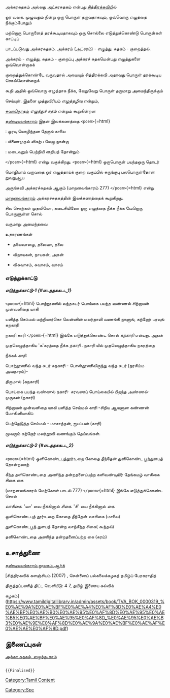 அக்கரசுதகம் அல்லது அட்சரசுதகம் என்பது [சித்திரக்கவிய](சித்திரக்கவிகள் "wikilink")ில்
ஓர் வகை. முழுவதும் நின்று ஒரு பொருள் தருவதாகவும், ஒவ்வொரு எழுத்தை நீக்கும்போதும்
மற்றொரு பொருளைத் தரக்கூடியதாகவும் ஒரு சொல்லை எடுத்துக்கொண்டு பொருள்கள் காட்டிப்
பாடப்படுவது அக்கரசுதகம். அக்கரம் (அட்சரம்) - எழுத்து. சுதகம் - குறைத்தல்.

அக்கரம்‌ - எழுத்து, சுதகம்‌ - குறைப்பு அக்கரச்‌ சுதகமென்பது எழுத்துகளை ஒவ்வொன்றாகக்
குறைத்துக்கொண்டே வருவதால் அமையும்‌ சித்திரக்கவி அதாவது பொருள்‌ தரக்கூடிய சொல்லொன்றைக்‌
கூறி அதில்‌ ஒவ்வொரு எழுத்தாக நீக்க, வேறுவேறு பொருள்‌ தருமாறு அமைந்திருக்கும்‌
செய்யுள்‌. இதனை முத்துவீரியம்‌ *எழுத்தழிவு* என்றும்‌,
[சுவாமிநாதம்‌](சுவாமிநாதம் "wikilink") *எழுத்துச்‌ சுதம்‌* என்றும்‌ கூறுகின்றன

[தண்டியலங்காரம்](தண்டியலங்காரம் "wikilink") இதன் இலக்கணத்தை `<poem>`{=html}

:   ஓரடி யொழிந்தன தேருங் காலை
:   யிணைமுதல் விகற்ப மேழு நான்கு
:   மடைவுறும் பெற்றியி னறியத் தோன்றும்

`</poem>`{=html} என்று வகுக்கிறது. `<poem>`{=html} ஒருபொருள்‌ பயந்தஒரு தொடர்‌
மொழியாய்‌ வருவதை ஓர் எழுத்தாய்க்‌ குறை வகுப்பில்‌ சுருங்குபு பலபொருள்தோன்‌ றுவதுஆய
அருங்கவி அக்கரச்சுதகம்‌ ஆகும்‌ (மாறனலங்காரம் 277) `</poem>`{=html} என்று
[மாறனலங்காரம்](மாறனலங்காரம் "wikilink") அக்கரச்சுதகத்தின் இலக்கணத்தைக் கூறுகிறது.

சில சொற்கள் முதலிலோ, கடைசியிலோ ஒரு எழுத்தை நீக்க நீக்க வேறொரு பொருளுள்ள சொல்
வருமாறு அமைந்தவை

உதாரணங்கள்

-   தலைவாழை, தலைவா, தலை
-   விநாயகன், நாயகன், அகன்
-   விசுவாசம், சுவாசம், வாசம்

### எடுத்துக்காட்டு

##### எடுத்துக்காட்டு-1 {#எடததககடட_1}

`<poem>`{=html} பொற்றூணில் வந்தசுடர் பொய்கை பயந்த வண்ணல் சிற்றாயன் முன்வனிதை யாகி
யளித்த செம்மல் மற்றியார்கொ லென்னின் மலர்தாவி வணங்கி நாளுங், கற்றோர் பரவுங் கநகாரி
நகாரி காரி `</poem>`{=html} இங்கே எடுத்துக்கொண்ட சொல் *கநகாரி* என்பது. அதன்
முதலெழுத்தாகிய \'க\'கரத்தை நீக்க *நகாரி* . நகாரி யில் முதலெழுத்தாகிய நகரத்தை
நீக்கக் *காரி*.

பொற்றூணில் வந்த சுடர் கநகாரி - பொன்தூணிலிருந்து வந்த சுடர் (நரசிம்ம அவதாரம்)-
திருமால் (கநகாரி)

பொய்கை பயந்த வண்ணல் நகாரி- சரவணப் பொய்கையில் பிறந்த அண்ணல்- முருகன் (நகாரி)

சிற்றாயன் முன்வனிதை யாகி யளித்த செம்மல் காரி -சிறிய ஆயனான கண்ணன் மோகினியாகிப்
பெற்றெடுத்த செம்மல் - மாசாத்தன், ஐயப்பன் (காரி)

மூவரும் கற்றோர் மலர்தூவி வணங்கும் தெய்வங்கள்.

##### எடுத்துக்காட்டு-2 {#எடததககடட_2}

`<poem>`{=html} ஒளிகொண்டபுத்‌தூர்உறை கோதை தீந்தேன்‌ துளிகொண்ட பூந்‌துளபத்‌ தோன்றலாற்
கீந்த தளிகொண்டதை அணிந்த தன்றதனைப்பற்ற களிவண்டிமிர்‌ தேங்கமழ்‌ வாசிகை சிகை கை
(மாறனலங்காரம் மேற்கோள் பாடல் 777) `</poem>`{=html} இங்கே எடுத்துக்கொண்ட சொல்
*வாசிகை.* \'வா\' வை நீக்கினால் *சிகை.* \'சி\' யை நீக்கினால் *கை.*

ஒளிகொண்டபுத்‌ தூர்உறை கோதை தீந்தேன்‌ வாசிகை (மாலை)

துளிகொண்டபூந்‌ துளபத்‌ தோன்ற லாற்கீந்த சிகை( கூந்தல்)

தளிகொண்டதை அணிந்த தன்றதனைப்பற்ற கை (கரம்)

## உசாத்துணை

[தண்டியலங்காரம்,நூலகம்.ஆர்க்](https://noolaham.net/project/50/4930/4930.html)

[சித்திரகவிக் களஞ்சியம் (2007) , சென்னைப் பல்கலைக்கழகத் தமிழ்ப்‌ பேரகராதித்‌
திருத்தப்பணித்‌ திட்ட வெளியீடு: 4 7, தமிழ் இணைய கல்விக்
கழகம்](https://www.tamildigitallibrary.in/admin/assets/book/TVA_BOK_0000319_%E0%AE%9A%E0%AE%BF%E0%AE%A4%E0%AF%8D%E0%AE%A4%E0%AE%BF%E0%AE%B0%E0%AE%95%E0%AF%8D%E0%AE%95%E0%AE%B5%E0%AE%BF%E0%AE%95%E0%AF%8D_%E0%AE%95%E0%AE%B3%E0%AE%9E%E0%AF%8D%E0%AE%9A%E0%AE%BF%E0%AE%AF%E0%AE%AE%E0%AF%8D.pdf)

## இணைப்புகள்

[அக்கர சுதகம், எழுத்து.காம்](https://eluthu.com/kavithai/309046.html)

```{=mediawiki}
{{Finalised}}
```
[Category:Tamil Content](Category:Tamil_Content "wikilink")
[Category:Spc](Category:Spc "wikilink")
